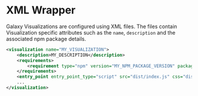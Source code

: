 # XML Wrapper

Galaxy Visualizations are configured using XML files. The files contain Visualization specific attributes such as the `name`, `description` and the associated npm package details.

```xml
<visualization name="MY_VISUALIZATION">
    <description>MY_DESCRIPTION</description>
    <requirements>
        <requirement type="npm" version="MY_NPM_PACKAGE_VERSION" package="MY_NPM_PACKAGE_NAME"/>
    </requirements>
    <entry_point entry_point_type="script" src="dist/index.js" css="dist/index.css" />
    ...
</visualization>
```